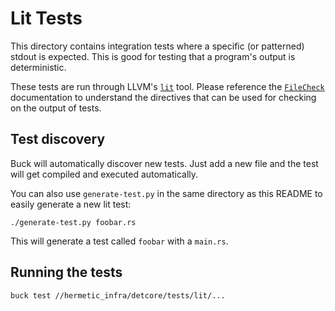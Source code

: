 # Lit Tests

This directory contains integration tests where a specific (or patterned)
stdout is expected. This is good for testing that a program's output is
deterministic.

These tests are run through LLVM's [`lit`][] tool. Please reference the
[`FileCheck`][] documentation to understand the directives that can be used
for checking on the output of tests.

[`lit`]: https://llvm.org/docs/CommandGuide/lit.html
[`FileCheck`]: https://llvm.org/docs/CommandGuide/FileCheck.html

## Test discovery

Buck will automatically discover new tests. Just add a new file and the test
will get compiled and executed automatically.

You can also use `generate-test.py` in the same directory as this README to
easily generate a new lit test:

    ./generate-test.py foobar.rs

This will generate a test called `foobar` with a `main.rs`.

## Running the tests

    buck test //hermetic_infra/detcore/tests/lit/...
